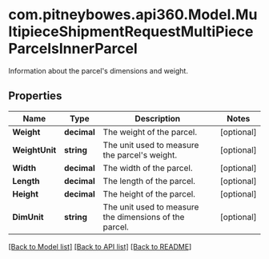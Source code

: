 # com.pitneybowes.api360.Model.MultipieceShipmentRequestMultiPieceParcelsInnerParcel
Information about the parcel's dimensions and weight.

## Properties

Name | Type | Description | Notes
------------ | ------------- | ------------- | -------------
**Weight** | **decimal** | The weight of the parcel. | [optional] 
**WeightUnit** | **string** | The unit used to measure the parcel&#39;s weight. | [optional] 
**Width** | **decimal** | The width of the parcel. | [optional] 
**Length** | **decimal** | The length of the parcel. | [optional] 
**Height** | **decimal** | The height of the parcel. | [optional] 
**DimUnit** | **string** | The unit used to measure the dimensions of the parcel. | [optional] 

[[Back to Model list]](../../README.md#documentation-for-models) [[Back to API list]](../../README.md#documentation-for-api-endpoints) [[Back to README]](../../README.md)

